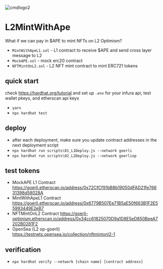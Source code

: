 ![cmdlogo2](https://github.com/AnotherWorldDAO/ETHGlobal-L2MintWithAPE/assets/182446/d06540aa-1d11-4cb1-b226-2b0d6403b15e)


# L2MintWithApe
What if we can pay in $APE to mint NFTs on L2 Optimism?

- `MintWithApeL1.sol` - L1 contract to receive $APE and send cross layer message to L2
- `MockAPE.sol` - mock erc20 contract
- `NFTMintOnL2.sol` - L2 NFT mint contract to mint ERC721 tokens

## quick start
check https://hardhat.org/tutorial and set up `.env` for your infura api, test wallet pkeys, and etherscan api keys

- `yarn`
- `npx hardhat test`

## deploy
- after each deployment, make sure you update contract addresses in the next deployment script
- `npx hardhat run scripts\01_L1Deploy.js --network goerli`
- `npx hardhat run scripts\02_L2Deploy.js --network goerliop`

## test tokens
- MockAPE L1 Contract https://goerli.etherscan.io/address/0x72CfCf91bB8b19050dFAD21fe76631398d58028A
- MintWithApeL1 Contract https://goerli.etherscan.io/address/0x6779B507Ee71B5aE50f663B1F2E55993449E2eB7
- NFTMintOnL2 Contract https://goerli-optimism.etherscan.io/address/0x34cc61825070D9a1D8E5eD850BeeA7202B0281F2
- OpenSea (L2 op-goerli) https://testnets.opensea.io/collection/nftmintonl2-1

## verification
- `npx hardhat verify --network [chain name] [contract address]`
